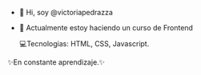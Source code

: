 - 👋 Hi, soy @victoriapedrazza
- 🌱 Actualmente estoy haciendo un curso de Frontend
  
  💻Tecnologias:
  HTML, CSS, Javascript.

✨En constante aprendizaje.✨
<!---
victoriapedrazza/victoriapedrazza is a ✨ special ✨ repository because its `README.md` (this file) appears on your GitHub profile.
You can click the Preview link to take a look at your changes.
--->
